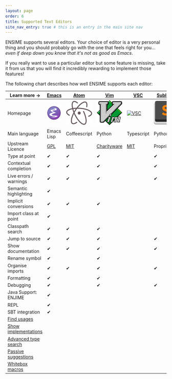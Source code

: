 ```yaml
---
layout: page
order: 6
title: Supported Text Editors
site_nav_entry: true # this is an entry in the main site nav
---
```


ENSIME supports several editors. Your choice of editor is a very personal thing and you should probably go with the one that feels right for you... *even if deep down you know that it's not as good as Emacs*.

If you really want to use a particular editor but some feature is missing, take it from us that you will find it incredibly rewarding to implement those features!

The following chart describes how well ENSIME supports each editor:

| Learn more → | [Emacs](emacs) | [Atom](atom) | [Vim](vim) | [VSC](vscode) | [Sublime](sublime) |
|---------------------------------------|-------|------|-----|-----|---------|
| Homepage | [![Emacs](/talks/scalasphere16/images/emacs.svg)](http://nicolas-petton.fr/ressources/emacs-website/) | [![Atom](/talks/scalasphere16/images/atom-logo.svg)](https://atom.io/) | [![Vim](/talks/scalasphere16/images/vim-logo.svg)](http://www.vim.org/) | [![VSC](https://upload.wikimedia.org/wikipedia/commons/f/f3/Visual_Studio_Code_0.10.1_icon.png)](https://code.visualstudio.com/) | [![Sublime](/talks/scalasphere16/images/sublime-logo.svg)](https://www.sublimetext.com/) |
| Main language                         | Emacs Lisp  | Coffeescript | Python | Typescript | Python |
| Upstream Licence                      | [GPL](http://www.gnu.org/licenses/gpl.en.html) | [MIT](https://opensource.org/licenses/MIT) | [Charityware](http://vimdoc.sourceforge.net/htmldoc/uganda.html#license) | [MIT](https://opensource.org/licenses/MIT) | Proprietary |
| Type at point                         | ✔ | ✔ | ✔ | | ✔ |
| Contextual completion                 | ✔ | ✔ | ✔ | | ✔ |
| Live errors / warnings                | ✔ | ✔ | ✔ | | ✔ |
| Semantic highlighting                 | ✔ |   | | | |
| Implicit conversions                  | ✔ | ✔ | ✔ | | |
| Import class at point                 | ✔ |   | | | |
| Classpath search                      | ✔ | ✔ | ✔ | | |
| Jump to source                        | ✔ | ✔ | ✔ | | ✔ |
| Show documentation                    | ✔ | ✔ | ✔ | | ✔ |
| Rename symbol                         | ✔ |   | ✔ | | |
| Organise imports                      | ✔ | ✔ | ✔ | | ✔ |
| Formatting                            | ✔ |   | ✔ | | |
| Debugging                             | ✔ |   | ✔ | | ✔ |
| Java Support: ENJIME                  | ✔ |   | | | |
| REPL                                  | ✔ |   | | | |
| SBT integration                       | ✔ |   | | | |
| [Find usages](https://github.com/ensime/ensime-server/issues/425) | | | | | |
| [Show implementations](https://github.com/ensime/ensime-server/issues/1131) | | | | | |
| [Advanced type search](https://github.com/ensime/ensime-server/issues/472) | | | | | |
| [Passive suggestions](https://github.com/ensime/ensime-server/issues/848) | | | | | |
| [Whitebox macros](https://github.com/fommil/imaginary-friend) | | | | | |

